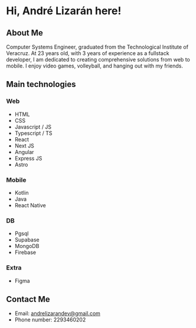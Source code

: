 # Hi, André Lizarán here!

## About Me
Computer Systems Engineer, graduated from the Technological Institute of Veracruz. At 23 years old, with 3 years of experience as a fullstack developer, I am dedicated to creating comprehensive solutions from web to mobile. I enjoy video games, volleyball, and hanging out with my friends.

## Main technologies

### Web
* HTML
* CSS
* Javascript / JS
* Typescript / TS
* React
* Next JS
* Angular
* Express JS
* Astro

### Mobile
* Kotlin
* Java
* React Native

### DB
* Pgsql
* Supabase
* MongoDB
* Firebase

### Extra
* Figma

## Contact Me
* Email: andrelizarandev@gmail.com
* Phone number: 2293460202
